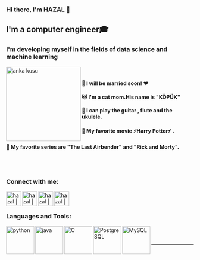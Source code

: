 
### Hi there, I'm HAZAL  👋


## I'm  a computer engineer🎓


### I'm developing myself in the fields of data science and machine learning


<img align="left" alt="anka kusu" width="200px" src="https://github.com/hazalozbey/svg/blob/main/Anka-Kusu-56653.gif" />



<br />


#### 👫 I will be married soon! ❤️
 
#### 🐱 I'm a cat mom.His name is "KÖPÜK"

#### 🎸 I can play the guitar , flute and the ukulele.

#### 🎥 My favorite movie ⚡Harry Potter⚡ .

#### 🎥 My favorite series are "The Last Airbender" and "Rick and Morty".

<br />

<br />

### Connect with me:


[<img align="left" alt="hazal | Twitter" width="40px" src="https://cdn.jsdelivr.net/npm/simple-icons@v3/icons/twitter.svg" />][twitter]
[<img align="left" alt="hazal | LinkedIn" width="40px" src="https://cdn.jsdelivr.net/npm/simple-icons@v3/icons/linkedin.svg" />][linkedin]
[<img align="left" alt="hazal | Instagram" width="40px" src="https://cdn.jsdelivr.net/npm/simple-icons@v3/icons/instagram.svg" />][instagram]
[<img align="left" alt="hazal | outlook" width="40px" src="https://github.com/hazalozbey/svg/blob/main/outlook.svg" />][Mail]

<br />

<br />

### Languages and Tools:

<img align="left" alt="python" width="75px" src="https://github.com/hazalozbey/svg/blob/main/python.svg" />
<img align="left" alt="java" width="75px" src="https://github.com/hazalozbey/svg/blob/main/java.svg" />
<img align="left" alt="C" width="75px" src="https://github.com/hazalozbey/svg/blob/main/c-programming.svg" />
<img align="left" alt="PostgreSQL" width="75px" src="https://github.com/hazalozbey/svg/blob/main/postgresql.svg" />
<img align="left" alt="MySQL" width="75px" src="https://github.com/hazalozbey/svg/blob/main/mysql.svg" />






<br />

<br />

---


[twitter]: https://twitter.com/HazalZBEY6
[instagram]: https://www.instagram.com/hzl_ozbey/
[linkedin]: https://www.linkedin.com/in/hazalozbey/
[Mail]:hazalozbey@outlook.com
